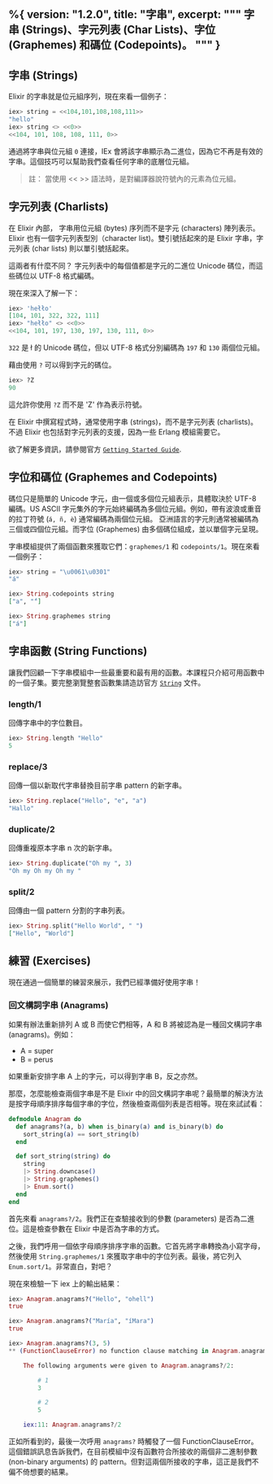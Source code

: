 %{
  version: "1.2.0",
  title: "字串",
  excerpt: """
  字串 (Strings)、字元列表 (Char Lists)、字位 (Graphemes) 和碼位 (Codepoints)。
  """
}
---

## 字串 (Strings)

Elixir 的字串就是位元組序列，現在來看一個例子：

```elixir
iex> string = <<104,101,108,108,111>>
"hello"
iex> string <> <<0>>
<<104, 101, 108, 108, 111, 0>>
```

通過將字串與位元組 `0` 連接，IEx 會將該字串顯示為二進位，因為它不再是有效的字串。這個技巧可以幫助我們查看任何字串的底層位元組。

>註： 當使用 << >> 語法時，是對編譯器說符號內的元素為位元組。

## 字元列表 (Charlists)

在 Elixir 內部， 字串用位元組 (bytes) 序列而不是字元 (characters) 陣列表示。Elixir 也有一個字元列表型別（character list)。雙引號括起來的是 Elixir 字串，字元列表 (char lists) 則以單引號括起來。

這兩者有什麼不同？ 字元列表中的每個值都是字元的二進位 Unicode 碼位，而這些碼位以 UTF-8 格式編碼。

現在來深入了解一下：

```elixir
iex> 'hełło'
[104, 101, 322, 322, 111]
iex> "hełło" <> <<0>>
<<104, 101, 197, 130, 197, 130, 111, 0>>
```

`322` 是  ł 的 Unicode 碼位，但以 UTF-8 格式分別編碼為 `197` 和 `130` 兩個位元組。

藉由使用 `?` 可以得到字元的碼位。

```elixir
iex> ?Z  
90
```
這允許你使用 `?Z` 而不是 'Z' 作為表示符號。

在 Elixir 中撰寫程式時，通常使用字串 (strings)，而不是字元列表 (charlists)。不過 Elixir 也包括對字元列表的支援，因為一些 Erlang 模組需要它。

欲了解更多資訊，請參閱官方 [`Getting Started Guide`](http://elixir-lang.org/getting-started/binaries-strings-and-char-lists.html).

## 字位和碼位 (Graphemes and Codepoints)

碼位只是簡單的 Unicode 字元，由一個或多個位元組表示，具體取決於 UTF-8 編碼。US ASCII 字元集外的字元始終編碼為多個位元組。例如，帶有波浪或重音的拉丁符號 (`á, ñ, è`) 通常編碼為兩個位元組。
亞洲語言的字元則通常被編碼為三個或四個位元組。而字位 (Graphemes) 由多個碼位組成，並以單個字元呈現。

字串模組提供了兩個函數來獲取它們：`graphemes/1` 和 `codepoints/1`。現在來看一個例子：

```elixir
iex> string = "\u0061\u0301"
"á"

iex> String.codepoints string
["a", "́"]

iex> String.graphemes string
["á"]
```

## 字串函數 (String Functions)

讓我們回顧一下字串模組中一些最重要和最有用的函數。本課程只介紹可用函數中的一個子集。要完整瀏覽整套函數集請造訪官方 [`String`](https://hexdocs.pm/elixir/String.html) 文件。

### length/1

回傳字串中的字位數目。

```elixir
iex> String.length "Hello"
5
```

### replace/3

回傳一個以新取代字串替換目前字串 pattern 的新字串。

```elixir
iex> String.replace("Hello", "e", "a")
"Hallo"
```

### duplicate/2

回傳重複原本字串 n 次的新字串。

```elixir
iex> String.duplicate("Oh my ", 3)
"Oh my Oh my Oh my "
```

### split/2

回傳由一個 pattern 分割的字串列表。

```elixir
iex> String.split("Hello World", " ")
["Hello", "World"]
```

## 練習 (Exercises)

現在通過一個簡單的練習來展示，我們已經準備好使用字串！

### 回文構詞字串 (Anagrams)

如果有辦法重新排列 A 或 B 而使它們相等，A 和 B 將被認為是一種回文構詞字串 (anagrams)。例如：

+ A = super
+ B = perus

如果重新安排字串 A 上的字元，可以得到字串 B，反之亦然。

那麼，怎麼能檢查兩個字串是不是 Elixir 中的回文構詞字串呢？最簡單的解決方法是按字母順序排序每個字串的字位，然後檢查兩個列表是否相等。現在來試試看：

```elixir
defmodule Anagram do
  def anagrams?(a, b) when is_binary(a) and is_binary(b) do
    sort_string(a) == sort_string(b)
  end

  def sort_string(string) do
    string
    |> String.downcase()
    |> String.graphemes()
    |> Enum.sort()
  end
end
```

首先來看 `anagrams?/2`。我們正在查驗接收到的參數 (parameters) 是否為二進位。這是檢查參數在 Elixir 中是否為字串的方式。

之後，我們呼用一個依字母順序排序字串的函數。它首先將字串轉換為小寫字母，然後使用 `String.graphemes/1` 來獲取字串中的字位列表。最後，將它列入 `Enum.sort/1`。非常直白，對吧？

現在來檢驗一下 iex 上的輸出結果：

```elixir
iex> Anagram.anagrams?("Hello", "ohell")
true

iex> Anagram.anagrams?("María", "íMara")
true

iex> Anagram.anagrams?(3, 5)
** (FunctionClauseError) no function clause matching in Anagram.anagrams?/2

    The following arguments were given to Anagram.anagrams?/2:

        # 1
        3

        # 2
        5

    iex:11: Anagram.anagrams?/2
```

正如所看到的，最後一次呼用 `anagrams?` 時觸發了一個 FunctionClauseError。這個錯誤訊息告訴我們，在目前模組中沒有函數符合所接收的兩個非二進制參數 (non-binary arguments) 的 pattern。但對這兩個所接收的字串，這正是我們不偏不倚想要的結果。